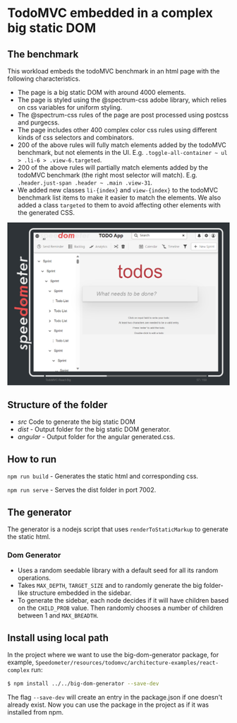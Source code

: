 # TodoMVC embedded in a complex big static DOM

## The benchmark

This workload embeds the todoMVC benchmark in an html page with the following characteristics.

-   The page is a big static DOM with around 4000 elements.
-   The page is styled using the @spectrum-css adobe library, which relies on css variables for uniform styling.
-   The @spectrum-css rules of the page are post processed using postcss and purgecss.
-   The page includes other 400 complex color css rules using different kinds of css selectors and combinators.
-   200 of the above rules will fully match elements added by the todoMVC benchmark, but not elements in the UI. E.g. `.toggle-all-container ~ ul > .li-6 > .view-6.targeted`.
-   200 of the above rules will partially match elements added by the todoMVC benchmark (the right most selector will match). E.g. `.header.just-span .header ~ .main .view-31`.
-   We added new classes `li-{index}` and `view-{index}` to the todoMVC benchmark list items to make it easier to match the elements. We also added a class `targeted` to them to avoid affecting other elements with the generated CSS.

<p align = "center">
<img src="complex-dom-workload.png" alt="workload" width="800"/>
</p>

## Structure of the folder

-   _src_ Code to generate the big static DOM
-   _dist_ - Output folder for the big static DOM generator.
-   _angular_ - Output folder for the angular generated.css.

## How to run

`npm run build` - Generates the static html and corresponding css.

`npm run serve` - Serves the dist folder in port 7002.

## The generator

The generator is a nodejs script that uses `renderToStaticMarkup` to generate the static html.

### Dom Generator

-   Uses a random seedable library with a default seed for all its random operations.
-   Takes `MAX_DEPTH`, `TARGET_SIZE` and to randomly generate the big folder-like structure embedded in the sidebar.
-   To generate the sidebar, each node decides if it will have children based on the `CHILD_PROB` value. Then randomly chooses a number of children between 1 and `MAX_BREADTH`.

## Install using local path

In the project where we want to use the big-dom-generator package, for example, `Speedometer/resources/todomvc/architecture-examples/react-complex` run:

```bash
$ npm install ../../big-dom-generator --save-dev
```

The flag `--save-dev` will create an entry in the package.json if one doesn't already exist. Now you can use the package in the project as if it was installed from npm.
